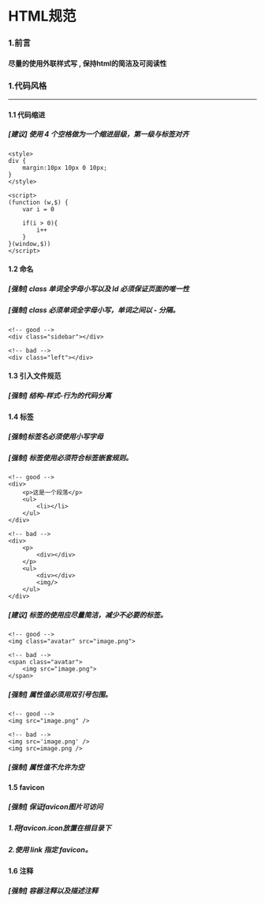 # HTML规范
### **1.前言**
#### 尽量的使用外联样式写 , 保持html的简洁及可阅读性
### **1.代码风格**
***
#### 1.1 **代码缩进**
##### **[建议] 使用 4 个空格做为一个缩进层级，第一级与标签对齐**
```
<style>
div {
    margin:10px 10px 0 10px;
}
</style>

<script>
(function (w,$) {
    var i = 0
	
	if(i > 0){
	    i++
	}
}(window,$))
</script>

```

#### 1.2 **命名**

##### [强制]  **class 单词全字母小写以及 Id 必须保证页面的唯一性**
##### [强制]  **class 必须单词全字母小写，单词之间以 - 分隔。**

```
<!-- good -->
<div class="sidebar"></div>

<!-- bad -->
<div class="left"></div>

```

#### 1.3 **引入文件规范**

##### **[强制] 结构-样式-行为的代码分离**

#### 1.4 **标签**

#####  **[强制]标签名必须使用小写字母**
##### **[强制] 标签使用必须符合标签嵌套规则。**
```
<!-- good -->
<div>
    <p>这是一个段落</p>
	<ul>
		<li></li>
	</ul>
</div>

<!-- bad -->
<div>
	<p>
		<div></div>
	</p>
	<ul>
		<div></div>
		<img/>
	</ul>
</div>
```
##### **[建议] 标签的使用应尽量简洁，减少不必要的标签。**

```
<!-- good -->
<img class="avatar" src="image.png">

<!-- bad -->
<span class="avatar">
    <img src="image.png">
</span>
```

##### **[强制] 属性值必须用双引号包围。**
```
<!-- good -->
<img src="image.png" />

<!-- bad -->
<img src='image.png' />
<img src=image.png />
```
##### **[强制] 属性值不允许为空** 

#### 1.5 **favicon**

##### **[强制] 保证favicon图片可访问**
##### 1.将favicon.icon放置在根目录下
##### 2.使用 link 指定 favicon。

#### 1.6 **注释**

##### **[强制] 容器注释以及描述注释**

